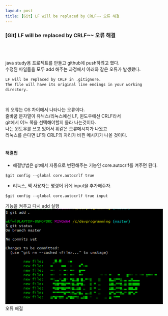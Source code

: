 ```yaml
---
layout: post
title: [Git] LF will be replaced by CRLF~~ 오류 해결
---
```

### [Git] LF will be replaced by CRLF~~ 오류 해결
<br><br>

java study용 프로젝트를 만들고 github에 push하려고 했다.<br>
수정된 파일들을 모두 add 해주는 과정에서 아래와 같은 오류가 발생했다.<br>
```
LF will be replaced by CRLF in .gitignore.
The file will have its original line endings in your working directory.
```
<br>

위 오류는 OS 차이에서 나타나는 오류이다.<br>
줄바꿈 문자열이 유닉스/리눅스에선 LF, 윈도우에선 CRLF라서<br>
git에서 어느 쪽을 선택해야할지 몰라 나는것이다.<br>
나는 윈도우를 쓰고 있어서 위같은 오류메시지가 나왔고<br>
리눅스를 쓴다면 LF와 CRLF의 자리가 바뀐 메시지가 나올 것이다.<br>
<br>

#### 해결법
* 해결방법은 git에서 자동으로 변환해주는 기능인 core.autocrlf를 켜주면 된다.
```
$git config --global core.autocrlf true
```
* 리눅스, 맥 사용자는 명령어 뒤에 input을 추가해주자.
```
$git config --global core.autocrlf true input
```
기능을 켜주고 다시 add 실행<br>
![giterror](/img/giterror1/image3.png)
<br>
오류 해결